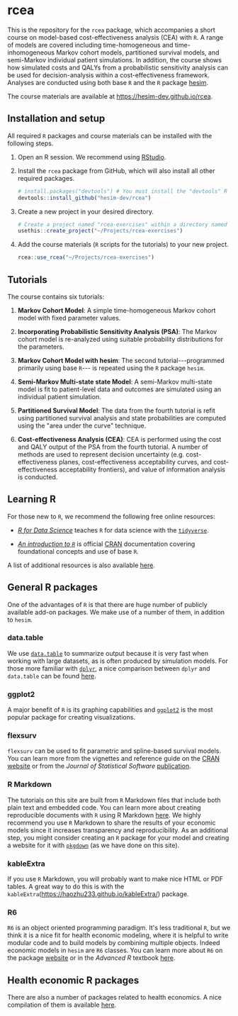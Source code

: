 # rcea
This is the repository for the `rcea` package, which accompanies a short course on model-based cost-effectiveness analysis (CEA) with `R`. A range of models are covered including time-homogeneous and time-inhomogeneous Markov cohort models, partitioned survival models, and semi-Markov individual patient simulations. In addition, the course shows how simulated costs and QALYs from a probabilistic sensitivity analysis can be used for decision-analysis within a cost-effectiveness framework. Analyses are conducted using both base `R` and the `R` package [hesim](https://hesim-dev.github.io/hesim/).

The course materials are available at https://hesim-dev.github.io/rcea.

## Installation and setup
All required `R` packages and course materials can be installed with the following steps.

1. Open an R session. We recommend using [RStudio](https://rstudio.com/).

2. Install the `rcea` package from GitHub, which will also install all other required packages.

    ```r
    # install.packages("devtools") # You must install the "devtools" R package first.
    devtools::install_github("hesim-dev/rcea")
    ```

3. Create a new project in your desired directory. 

    ```r
    # Create a project named "rcea-exercises" within a directory named "Projects"
    usethis::create_project("~/Projects/rcea-exercises") 
    ```

4. Add the course materials (`R` scripts for the tutorials) to your new project.

    ```r
    rcea::use_rcea("~/Projects/rcea-exercises")
    ```

## Tutorials
The course contains six tutorials:

1. **Markov Cohort Model**: A simple time-homogeneous Markov cohort model with fixed parameter values.

2. **Incorporating Probabilistic Sensitivity Analysis (PSA)**: The Markov cohort model is re-analyzed using suitable probability distributions for the parameters. 

3. **Markov Cohort Model with hesim**: The second tutorial---programmed primarily using base `R`--- is repeated using the `R` package `hesim`. 

4. **Semi-Markov Multi-state state Model**: A semi-Markov multi-state model is fit to patient-level data and outcomes are simulated using an individual patient simulation. 

5. **Partitioned Survival Model**: The data from the fourth tutorial is refit using partitioned survival analysis and state probabilities are computed using the "area under the curve" technique.

6. **Cost-effectiveness Analysis (CEA)**: CEA is performed using the cost and QALY output of the PSA from the fourth tutorial. A number of methods are used to represent decision uncertainty (e.g. cost-effectiveness planes, cost-effectiveness acceptability curves, and cost-effectiveness acceptability frontiers), and value of information analysis is conducted. 

## Learning R
For those new to `R`, we recommend the following free online resources:

* [*R for Data Science*](https://r4ds.had.co.nz/) teaches `R` for data science with the [`tidyverse`](https://www.tidyverse.org/).

* [*An introduction to `R`*](https://cran.r-project.org/doc/manuals/r-devel/R-intro.pdf) is official [CRAN](https://cran.r-project.org/) documentation covering foundational concepts and use of base `R`. 

A list of additional resources is also available [here](https://stackoverflow.com/tags/r/info).

## General R packages
One of the advantages of `R` is that there are huge number of publicly available add-on packages. We make use of a number of them, in addition to `hesim`.

### data.table
We use [`data.table`](https://rdatatable.gitlab.io/data.table/) to summarize output because it is very fast when working with large datasets, as is often produced by simulation models. For those more familiar with [`dplyr`](https://dplyr.tidyverse.org/), a nice comparison between `dplyr` and `data.table` can be found [here](https://atrebas.github.io/post/2019-03-03-datatable-dplyr/).

### ggplot2
A major benefit of `R` is its graphing capabilities and [`ggplot2`](https://ggplot2.tidyverse.org/) is the most popular package for creating visualizations.

### flexsurv
`flexsurv` can be used to fit parametric and spline-based survival models. You can learn more from the vignettes and reference guide on the [CRAN website](https://cran.r-project.org/web/packages/flexsurv/index.html) or from the *Journal of Statistical Software* [publication](https://www.jstatsoft.org/article/view/v070i08).

### R Markdown
The tutorials on this site are built from `R` Markdown files that include both plain text and embedded code. You can learn more about creating reproducible documents with `R` using R Markdown [here](https://rmarkdown.rstudio.com/). We highly recommend you use `R` Markdown to share the results of your economic models since it increases transparency and reproducibility. As an additional step, you might consider creating an `R` package for your model and creating a website for it with [`pkgdown`](https://pkgdown.r-lib.org/) (as we have done on this site).

### kableExtra
If you use `R` Markdown, you will probably want to make nice HTML or PDF tables. A great way to do this is with the `kableExtra`(https://haozhu233.github.io/kableExtra/) package.

### R6
`R6` is an object oriented programming paradigm. It's less traditional `R`, but we think it is a nice fit for health economic modeling, where it is helpful to write modular code and to build models by combining multiple objects. Indeed economic models in `hesim` are `R6` classes. You can learn more about `R6` on the package [website](https://r6.r-lib.org/index.html) or in the *Advanced R* textbook [here](https://adv-r.hadley.nz/r6.html).   
## Health economic R packages
There are also a number of packages related to health economics. A nice compilation of them is available [here](https://github.com/n8thangreen/health_economics_R_packages).




